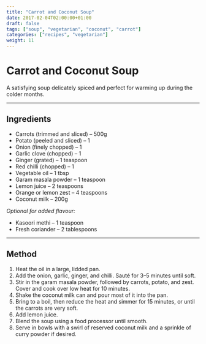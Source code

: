 ```yaml
---
title: "Carrot and Coconut Soup"
date: 2017-02-04T02:00:00+01:00
draft: false
tags: ["soup", "vegetarian", "coconut", "carrot"]
categories: ["recipes", "vegetarian"]
weight: 11
---
```


# Carrot and Coconut Soup

A satisfying soup delicately spiced and perfect for warming up during the colder months.

---

## Ingredients

- Carrots (trimmed and sliced) – 500g  
- Potato (peeled and sliced) – 1  
- Onion (finely chopped) – 1  
- Garlic clove (chopped) – 1  
- Ginger (grated) – 1 teaspoon  
- Red chilli (chopped) – 1  
- Vegetable oil – 1 tbsp  
- Garam masala powder – 1 teaspoon  
- Lemon juice – 2 teaspoons  
- Orange or lemon zest – 4 teaspoons  
- Coconut milk – 200g  

*Optional for added flavour:*  
- Kasoori methi – 1 teaspoon  
- Fresh coriander – 2 tablespoons  

---

## Method

1. Heat the oil in a large, lidded pan.  
2. Add the onion, garlic, ginger, and chilli. Sauté for 3–5 minutes until soft.  
3. Stir in the garam masala powder, followed by carrots, potato, and zest. Cover and cook over low heat for 10 minutes.  
4. Shake the coconut milk can and pour most of it into the pan.  
5. Bring to a boil, then reduce the heat and simmer for 15 minutes, or until the carrots are very soft.  
6. Add lemon juice.  
7. Blend the soup using a food processor until smooth.  
8. Serve in bowls with a swirl of reserved coconut milk and a sprinkle of curry powder if desired.
